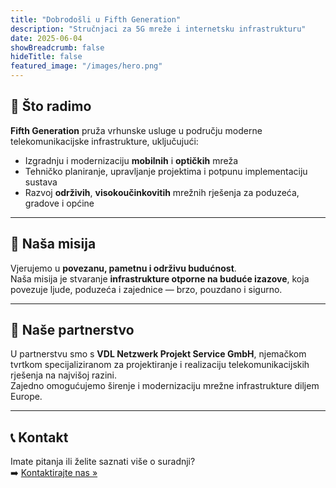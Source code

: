 ```yaml
---
title: "Dobrodošli u Fifth Generation"
description: "Stručnjaci za 5G mreže i internetsku infrastrukturu"
date: 2025-06-04
showBreadcrumb: false
hideTitle: false
featured_image: "/images/hero.png"
---
```


## 🔧 Što radimo

**Fifth Generation** pruža vrhunske usluge u području moderne telekomunikacijske infrastrukture, uključujući:

- Izgradnju i modernizaciju **mobilnih** i **optičkih** mreža  
- Tehničko planiranje, upravljanje projektima i potpunu implementaciju sustava  
- Razvoj **održivih**, **visokoučinkovitih** mrežnih rješenja za poduzeća, gradove i općine  

---

## 🎯 Naša misija

Vjerujemo u **povezanu, pametnu i održivu budućnost**.  
Naša misija je stvaranje **infrastrukture otporne na buduće izazove**, koja povezuje ljude, poduzeća i zajednice — brzo, pouzdano i sigurno.

---

## 🤝 Naše partnerstvo

U partnerstvu smo s **VDL Netzwerk Projekt Service GmbH**, njemačkom tvrtkom specijaliziranom za projektiranje i realizaciju telekomunikacijskih rješenja na najvišoj razini.  
Zajedno omogućujemo širenje i modernizaciju mrežne infrastrukture diljem Europe.

---

## 📞 Kontakt

Imate pitanja ili želite saznati više o suradnji?  
➡️ [Kontaktirajte nas »](/contact/)
